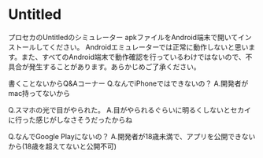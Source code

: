 # Untitled
プロセカのUntitledのシミュレーター
apkファイルをAndroid端末で開いてインストールしてください。
Androidエミュレーターでは正常に動作しないと思います。また、すべてのAndroid端末で動作確認を行っているわけではないので、不具合が発生することがあります。あらかじめご了承ください。

書くことないからQ&Aコーナー
Q.なんでiPhoneではできないの？
A.開発者がmac持ってないから

Q.スマホの光で目がやられた。
A.目がやられるぐらいに明るくしないとセカイに行った感じがしなさそうだったからね

Q.なんでGoogle Playにないの？
A.開発者が18歳未満で、アプリを公開できないから(18歳を超えてないと公開不可)
